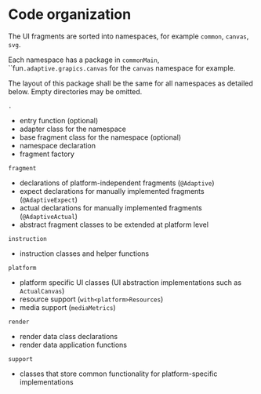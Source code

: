 # Code organization

The UI fragments are sorted into namespaces, for example `common`, `canvas`, `svg`.

Each namespace has a package in `commonMain`, ``fun`.adaptive.grapics.canvas` for the `canvas` namespace for example.

The layout of this package shall be the same for all namespaces as detailed below. Empty directories
may be omitted.

`.`
* entry function (optional)
* adapter class for the namespace
* base fragment class for the namespace (optional)
* namespace declaration
* fragment factory

`fragment`
* declarations of platform-independent fragments (`@Adaptive`)
* expect declarations for manually implemented fragments (`@AdaptiveExpect`)
* actual declarations for manually implemented fragments (`@AdaptiveActual`)
* abstract fragment classes to be extended at platform level

`instruction`
* instruction classes and helper functions

`platform`

* platform specific UI classes (UI abstraction implementations such as `ActualCanvas`)
* resource support (`with<platform>Resources`)
* media support (`mediaMetrics`)

`render`
* render data class declarations
* render data application functions

`support`

* classes that store common functionality for platform-specific implementations